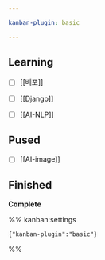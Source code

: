 ```yaml
---

kanban-plugin: basic

---
```


## Learning

- [ ] [[배포]]
- [ ] [[Django]]
- [ ] [[AI-NLP]]


## Pused

- [ ] [[AI-image]]


## Finished

**Complete**




%% kanban:settings
```
{"kanban-plugin":"basic"}
```
%%